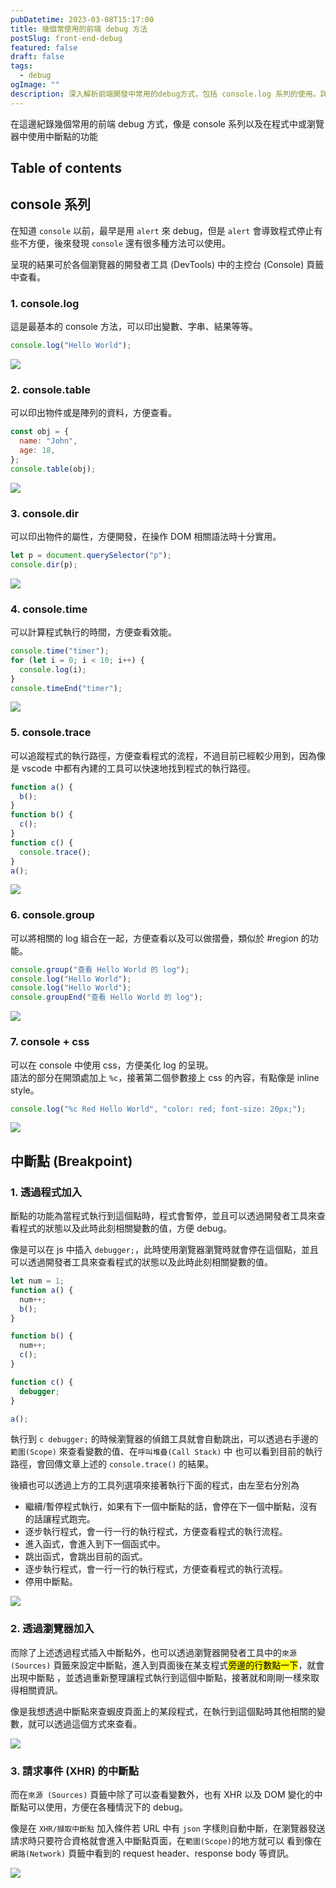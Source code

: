 ```yaml
---
pubDatetime: 2023-03-08T15:17:00
title: 幾個常使用的前端 debug 方法
postSlug: front-end-debug
featured: false
draft: false
tags:
  - debug
ogImage: ""
description: 深入解析前端開發中常用的debug方式，包括 console.log 系列的使用。詳細介紹中斷點 (Breakpoint) 的兩種方式：透過程式插入和瀏覽器工具中的 Sources 頁籤設定中斷點，並示範請求事件 (XHR) 的中斷點設定。讓開發者熟悉如何使用開發者工具來查看變數、程式狀態、執行流程，以及在不同情境下進行有效的除錯。提升前端開發效率，避免常見錯誤和意外狀況。
---
```


在這邊紀錄幾個常用的前端 debug 方式，像是 console 系列以及在程式中或瀏覽器中使用中斷點的功能

## Table of contents

## console 系列

在知道 `console` 以前，最早是用 `alert` 來 debug，但是 `alert` 會導致程式停止有些不方便，後來發現 `console` 還有很多種方法可以使用。

呈現的結果可於各個瀏覽器的開發者工具 (DevTools) 中的主控台 (Console) 頁籤中查看。

### 1. console.log

這是最基本的 console 方法，可以印出變數、字串、結果等等。

```js
console.log("Hello World");
```

![](/assets/blog/front-end-debug/console-1.webp)

### 2. console.table

可以印出物件或是陣列的資料，方便查看。

```js
const obj = {
  name: "John",
  age: 18,
};
console.table(obj);
```

![](/assets/blog/front-end-debug/console-2.webp)

### 3. console.dir

可以印出物件的屬性，方便開發，在操作 DOM 相關語法時十分實用。

```js
let p = document.querySelector("p");
console.dir(p);
```

![](/assets/blog/front-end-debug/console-3.webp)

### 4. console.time

可以計算程式執行的時間，方便查看效能。

```js
console.time("timer");
for (let i = 0; i < 10; i++) {
  console.log(i);
}
console.timeEnd("timer");
```

![](/assets/blog/front-end-debug/console-4.webp)

### 5. console.trace

可以追蹤程式的執行路徑，方便查看程式的流程，不過目前已經較少用到，因為像是 vscode 中都有內建的工具可以快速地找到程式的執行路徑。

```js
function a() {
  b();
}
function b() {
  c();
}
function c() {
  console.trace();
}
a();
```

![](/assets/blog/front-end-debug/console-5.webp)

### 6. console.group

可以將相關的 log 組合在一起，方便查看以及可以做摺疊，類似於 #region 的功能。

```js
console.group("查看 Hello World 的 log");
console.log("Hello World");
console.log("Hello World");
console.groupEnd("查看 Hello World 的 log");
```

![](/assets/blog/front-end-debug/console-6.webp)

### 7. console + css

可以在 console 中使用 css，方便美化 log 的呈現。  
語法的部分在開頭處加上 `%c`，接著第二個參數接上 css 的內容，有點像是 inline style。

```js
console.log("%c Red Hello World", "color: red; font-size: 20px;");
```

![](/assets/blog/front-end-debug/console-7.webp)

## 中斷點 (Breakpoint)

### 1. 透過程式加入

斷點的功能為當程式執行到這個點時，程式會暫停，並且可以透過開發者工具來查看程式的狀態以及此時此刻相關變數的值，方便 debug。

像是可以在 js 中插入 `debugger;`，此時使用瀏覽器瀏覽時就會停在這個點，並且可以透過開發者工具來查看程式的狀態以及此時此刻相關變數的值。

```js
let num = 1;
function a() {
  num++;
  b();
}

function b() {
  num++;
  c();
}

function c() {
  debugger;
}

a();
```

執行到 `c debugger;` 的時候瀏覽器的偵錯工具就會自動跳出，可以透過右手邊的 `範圍(Scope)` 來查看變數的值、在`呼叫堆疊(Call Stack)` 中
也可以看到目前的執行路徑，會回傳文章上述的 `console.trace()` 的結果。

後續也可以透過上方的工具列選項來接著執行下面的程式，由左至右分別為

- 繼續/暫停程式執行，如果有下一個中斷點的話，會停在下一個中斷點，沒有的話讓程式跑完。
- 逐步執行程式，會一行一行的執行程式，方便查看程式的執行流程。
- 進入函式，會進入到下一個函式中。
- 跳出函式，會跳出目前的函式。
- 逐步執行程式，會一行一行的執行程式，方便查看程式的執行流程。
- 停用中斷點。

![](/assets/blog/front-end-debug/debugger-1.webp)

### 2. 透過瀏覽器加入

而除了上述透過程式插入中斷點外，也可以透過瀏覽器開發者工具中的`來源 (Sources)` 頁籤來設定中斷點，進入到頁面後在某支程式<mark>旁邊的行數點一下</mark>，就會出現中斷點
，並透過重新整理讓程式執行到這個中斷點，接著就和剛剛一樣來取得相關資訊。

像是我想透過中斷點來查蝦皮頁面上的某段程式，在執行到這個點時其他相關的變數，就可以透過這個方式來查看。

![](/assets/blog/front-end-debug/debugger-2.webp)

### 3. 請求事件 (XHR) 的中斷點

而在`來源 (Sources)` 頁籤中除了可以查看變數外，也有 XHR 以及 DOM 變化的中斷點可以使用，方便在各種情況下的 debug。

像是在 `XHR/擷取中斷點` 加入條件若 URL 中有 `json` 字樣則自動中斷，在瀏覽器發送請求時只要符合資格就會進入中斷點頁面，在`範圍(Scope)`的地方就可以
看到像在 `網路(Network)` 頁籤中看到的 request header、response body 等資訊。

![](/assets/blog/front-end-debug/debugger-3.webp)
